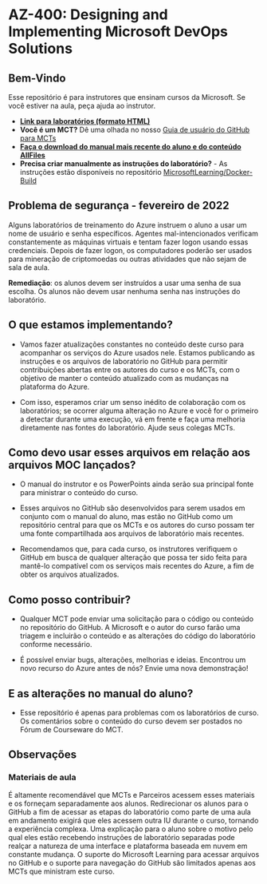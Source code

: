 # AZ-400: Designing and Implementing Microsoft DevOps Solutions

## Bem-Vindo

Esse repositório é para instrutores que ensinam cursos da Microsoft. Se você estiver na aula, peça ajuda ao instrutor. 

- **[Link para laboratórios (formato HTML)](https://microsoftlearning.github.io/AZ400-DesigningandImplementingMicrosoftDevOpsSolutions/)**
- **Você é um MCT?** Dê uma olhada no nosso [Guia de usuário do GitHub para MCTs](https://microsoftlearning.github.io/MCT-User-Guide/)
- **[Faça o download do manual mais recente do aluno e do conteúdo AllFiles](../../releases/latest)**
- **Precisa criar manualmente as instruções do laboratório?** - As instruções estão disponíveis no repositório [MicrosoftLearning/Docker-Build](https://github.com/MicrosoftLearning/Docker-Build)

## Problema de segurança - fevereiro de 2022

Alguns laboratórios de treinamento do Azure instruem o aluno a usar um nome de usuário e senha específicos. Agentes mal-intencionados verificam constantemente as máquinas virtuais e tentam fazer logon usando essas credenciais.
Depois de fazer logon, os computadores poderão ser usados para mineração de criptomoedas ou outras atividades que não sejam de sala de aula.

**Remediação**: os alunos devem ser instruídos a usar uma senha de sua escolha. Os alunos não devem usar nenhuma senha nas instruções do laboratório. 

## O que estamos implementando?

- Vamos fazer atualizações constantes no conteúdo deste curso para acompanhar os serviços do Azure usados nele.  Estamos publicando as instruções e os arquivos de laboratório no GitHub para permitir contribuições abertas entre os autores do curso e os MCTs, com o objetivo de manter o conteúdo atualizado com as mudanças na plataforma do Azure.

- Com isso, esperamos criar um senso inédito de colaboração com os laboratórios; se ocorrer alguma alteração no Azure e você for o primeiro a detectar durante uma execução, vá em frente e faça uma melhoria diretamente nas fontes do laboratório.  Ajude seus colegas MCTs.

## Como devo usar esses arquivos em relação aos arquivos MOC lançados?

- O manual do instrutor e os PowerPoints ainda serão sua principal fonte para ministrar o conteúdo do curso.

- Esses arquivos no GitHub são desenvolvidos para serem usados em conjunto com o manual do aluno, mas estão no GitHub como um repositório central para que os MCTs e os autores do curso possam ter uma fonte compartilhada aos arquivos de laboratório mais recentes.

- Recomendamos que, para cada curso, os instrutores verifiquem o GitHub em busca de qualquer alteração que possa ter sido feita para mantê-lo compatível com os serviços mais recentes do Azure, a fim de obter os arquivos atualizados.

## Como posso contribuir?

- Qualquer MCT pode enviar uma solicitação para o código ou conteúdo no repositório do GitHub. A Microsoft e o autor do curso farão uma triagem e incluirão o conteúdo e as alterações do código do laboratório conforme necessário.

- É possível enviar bugs, alterações, melhorias e ideias.  Encontrou um novo recurso do Azure antes de nós?  Envie uma nova demonstração!

## E as alterações no manual do aluno?

- Esse repositório é apenas para problemas com os laboratórios de curso. Os comentários sobre o conteúdo do curso devem ser postados no Fórum de Courseware do MCT. 

## Observações

### Materiais de aula

É altamente recomendável que MCTs e Parceiros acessem esses materiais e os forneçam separadamente aos alunos.  Redirecionar os alunos para o GitHub a fim de acessar as etapas do laboratório como parte de uma aula em andamento exigirá que eles acessem outra IU durante o curso, tornando a experiência complexa. Uma explicação para o aluno sobre o motivo pelo qual eles estão recebendo instruções de laboratório separadas pode realçar a natureza de uma interface e plataforma baseada em nuvem em constante mudança. O suporte do Microsoft Learning para acessar arquivos no GitHub e o suporte para navegação do GitHub são limitados apenas aos MCTs que ministram este curso.

